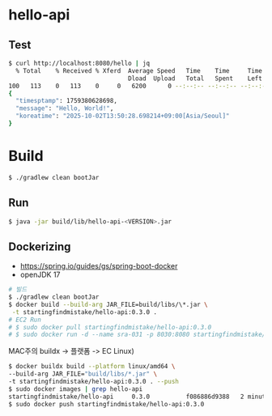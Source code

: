 # hello-api

## Test
``` bash
$ curl http://localhost:8080/hello | jq
  % Total    % Received % Xferd  Average Speed   Time    Time     Time  Current
                                 Dload  Upload   Total   Spent    Left  Speed
100   113    0   113    0     0   6200      0 --:--:-- --:--:-- --:--:--  6277
{
  "timesptamp": 1759380628698,
  "message": "Hello, World!",
  "koreatime": "2025-10-02T13:50:28.698214+09:00[Asia/Seoul]"
}
```

# Build
```bash
$ ./gradlew clean bootJar
```


## Run
```bash
$ java -jar build/lib/hello-api-<VERSION>.jar
```

## Dockerizing
- https://spring.io/guides/gs/spring-boot-docker
- openJDK 17

```bash
# 빌드
$ ./gradlew clean bootJar
$ docker build --build-arg JAR_FILE=build/libs/\*.jar \
 -t startingfindmistake/hello-api:0.3.0 .
# EC2 Run
# $ sudo docker pull startingfindmistake/hello-api:0.3.0
# $ sudo docker run -d --name sra-031 -p 8030:8080 startingfindmistake/hello-api:0.3.0
```

MAC주의 buildx -> 플랫폼 -> EC Linux)
```bash
$ docker buildx build --platform linux/amd64 \
--build-arg JAR_FILE="build/libs/*.jar" \
-t startingfindmistake/hello-api:0.3.0 . --push
$ sudo docker images | grep hello-api
startingfindmistake/hello-api     0.3.0          f086886d9388   2 minutes ago   92.4MB
$ sudo docker push startingfindmistake/hello-api:0.3.0
```
